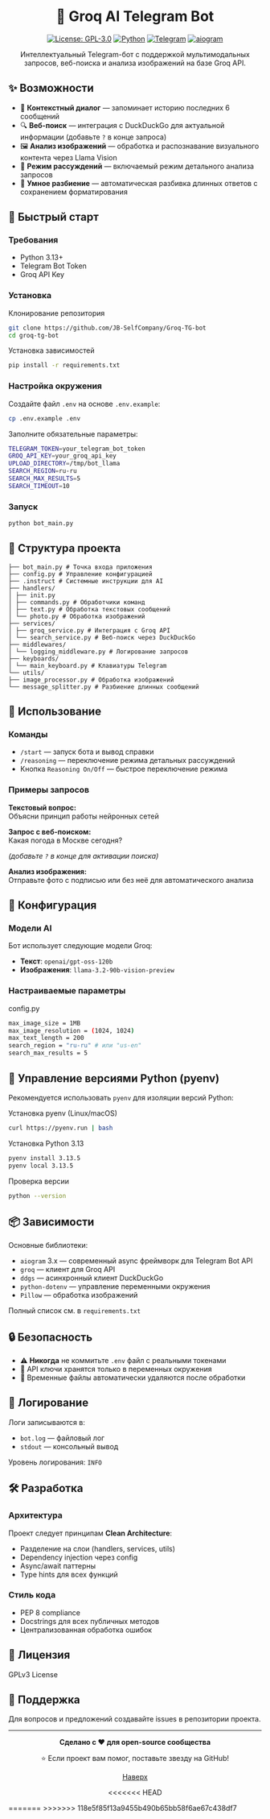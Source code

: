 # <div align="center"> 🤖 Groq AI Telegram Bot

<div align="center">

[![License: GPL-3.0](https://img.shields.io/badge/License-GPL--3.0-green.svg)](LICENSE)
[![Python](https://img.shields.io/badge/Python-3.13%2B-blue?logo=python)](https://www.python.org/)
[![Telegram](https://img.shields.io/badge/Telegram-Bot-blue?logo=telegram)](https://telegram.org/)
[![aiogram](https://img.shields.io/badge/aiogram-3.x-blue)](https://docs.aiogram.dev/)

Интеллектуальный Telegram-бот с поддержкой мультимодальных запросов, веб-поиска и анализа изображений на базе Groq API.

</div>

## ✨ Возможности

- 💬 **Контекстный диалог** — запоминает историю последних 6 сообщений
- 🔍 **Веб-поиск** — интеграция с DuckDuckGo для актуальной информации (добавьте `?` в конце запроса)
- 🖼️ **Анализ изображений** — обработка и распознавание визуального контента через Llama Vision
- 🧠 **Режим рассуждений** — включаемый режим детального анализа запросов
- 📝 **Умное разбиение** — автоматическая разбивка длинных ответов с сохранением форматирования

## 🚀 Быстрый старт

### Требования

- Python 3.13+
- Telegram Bot Token
- Groq API Key

### Установка

Клонирование репозитория
```bash
git clone https://github.com/JB-SelfCompany/Groq-TG-bot
cd groq-tg-bot
```

Установка зависимостей
```bash
pip install -r requirements.txt
```

### Настройка окружения

Создайте файл `.env` на основе `.env.example`:

```bash
cp .env.example .env
```

Заполните обязательные параметры:

```bash
TELEGRAM_TOKEN=your_telegram_bot_token
GROQ_API_KEY=your_groq_api_key
UPLOAD_DIRECTORY=/tmp/bot_llama
SEARCH_REGION=ru-ru
SEARCH_MAX_RESULTS=5
SEARCH_TIMEOUT=10
```

### Запуск

```bash
python bot_main.py
```

## 📁 Структура проекта

```
├── bot_main.py # Точка входа приложения
├── config.py # Управление конфигурацией
├── .instruct # Системные инструкции для AI
├── handlers/
│ ├── init.py
│ ├── commands.py # Обработчики команд
│ ├── text.py # Обработка текстовых сообщений
│ └── photo.py # Обработка изображений
├── services/
│ ├── groq_service.py # Интеграция с Groq API
│ └── search_service.py # Веб-поиск через DuckDuckGo
├── middlewares/
│ └── logging_middleware.py # Логирование запросов
├── keyboards/
│ └── main_keyboard.py # Клавиатуры Telegram
└── utils/
├── image_processor.py # Обработка изображений
└── message_splitter.py # Разбиение длинных сообщений
```

## 🎯 Использование

### Команды

- `/start` — запуск бота и вывод справки
- `/reasoning` — переключение режима детальных рассуждений
- Кнопка `Reasoning On/Off` — быстрое переключение режима

### Примеры запросов

**Текстовый вопрос:**  
Объясни принцип работы нейронных сетей  

**Запрос с веб-поиском:**  
Какая погода в Москве сегодня?  

*(добавьте `?` в конце для активации поиска)*  

**Анализ изображения:**  
Отправьте фото с подписью или без неё для автоматического анализа  

## 🔧 Конфигурация

### Модели AI

Бот использует следующие модели Groq:
- **Текст**: `openai/gpt-oss-120b`
- **Изображения**: `llama-3.2-90b-vision-preview`

### Настраиваемые параметры

config.py
```bash
max_image_size = 1MB
max_image_resolution = (1024, 1024)
max_text_length = 200
search_region = "ru-ru" # или "us-en"
search_max_results = 5
```

## 🐳 Управление версиями Python (pyenv)

Рекомендуется использовать `pyenv` для изоляции версий Python:

Установка pyenv (Linux/macOS)

```bash
curl https://pyenv.run | bash
```

Установка Python 3.13
```bash
pyenv install 3.13.5
pyenv local 3.13.5
```

Проверка версии
```bash
python --version
```

## 📦 Зависимости

Основные библиотеки:
- `aiogram` 3.x — современный async фреймворк для Telegram Bot API
- `groq` — клиент для Groq API
- `ddgs` — асинхронный клиент DuckDuckGo
- `python-dotenv` — управление переменными окружения
- `Pillow` — обработка изображений

Полный список см. в `requirements.txt`

## 🔒 Безопасность

- ⚠️ **Никогда** не коммитьте `.env` файл с реальными токенами
- 🔐 API ключи хранятся только в переменных окружения
- 📂 Временные файлы автоматически удаляются после обработки

## 📝 Логирование

Логи записываются в:
- `bot.log` — файловый лог
- `stdout` — консольный вывод

Уровень логирования: `INFO`

## 🛠️ Разработка

### Архитектура

Проект следует принципам **Clean Architecture**:
- Разделение на слои (handlers, services, utils)
- Dependency injection через config
- Async/await паттерны
- Type hints для всех функций

### Стиль кода

- PEP 8 compliance
- Docstrings для всех публичных методов
- Централизованная обработка ошибок

## 📄 Лицензия

GPLv3 License

## 🤝 Поддержка

Для вопросов и предложений создавайте issues в репозитории проекта.

---

<div align="center">
  
**Сделано с ❤️ для open-source сообщества**

⭐ Если проект вам помог, поставьте звезду на GitHub!

[Наверх](#-возможности)

<<<<<<< HEAD
</div>
=======
</div>
>>>>>>> 118e5f85f13a9455b490b65bb58f6ae67c438df7
